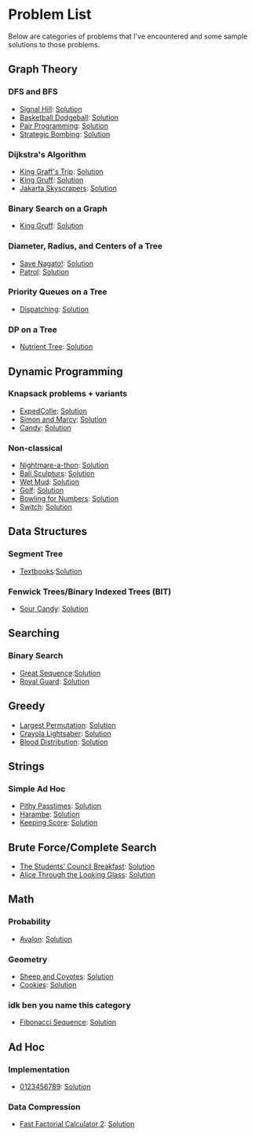 # Problem List
Below are categories of problems that I've encountered and some sample solutions to those problems.

## Graph Theory
### DFS and BFS
* [Signal Hill](https://dmoj.ca/problem/DMPG15S4): [Solution](https://github.com/BenjaminBLi/ccc-with-c/blob/master/DMOJAndWCIPEG/DMPG15S4.cpp)
* [Basketball Dodgeball](https://dmoj.ca/problem/bfs17p3): [Solution](https://github.com/BenjaminBLi/ccc-with-c/blob/master/DMOJAndWCIPEG/bfs17p3.cpp)
* [Pair Programming](https://dmoj.ca/problem/bfs17p4): [Solution](https://github.com/BenjaminBLi/ccc-with-c/blob/master/DMOJAndWCIPEG/bfs17p4.cpp)
* [Strategic Bombing](https://dmoj.ca/problem/ccc01s3): [Solution](https://github.com/BenjaminBLi/ccc-with-c/blob/master/DMOJAndWCIPEG/ccc01s3.cpp)

### Dijkstra's Algorithm
* [King Graff's Trip](http://wcipeg.com/problem/grafftrip): [Solution](https://github.com/BenjaminBLi/ccc-with-c/blob/master/DMOJAndWCIPEG/GraffTrip.cpp)
* [King Gruff](http://wcipeg.com/problem/ccc14s2p2): [Solution](https://github.com/BenjaminBLi/ccc-with-c/blob/master/DMOJAndWCIPEG/KingGruff.cpp)
* [Jakarta Skyscrapers](https://dmoj.ca/problem/apio15p2): [Solution](https://github.com/BenjaminBLi/ccc-with-c/blob/master/DMOJAndWCIPEG/apio15p2.cpp)

### Binary Search on a Graph
* [King Gruff](http://wcipeg.com/problem/ccc14s2p2): [Solution](https://github.com/BenjaminBLi/ccc-with-c/blob/master/DMOJAndWCIPEG/KingGruff.cpp)

### Diameter, Radius, and Centers of a Tree
* [Save Nagato!](https://dmoj.ca/problem/dmopc14c4p6): [Solution](https://github.com/BenjaminBLi/ccc-with-c/blob/master/DMOJAndWCIPEG/SaveNagato.cpp)
* [Patrol](https://dmoj.ca/problem/apio10p2): [Solution](https://github.com/BenjaminBLi/ccc-with-c/blob/master/DMOJAndWCIPEG/apio10p2.cpp)

### Priority Queues on a Tree
* [Dispatching](https://dmoj.ca/problem/apio12p1): [Solution](https://github.com/BenjaminBLi/ccc-with-c/blob/master/DMOJAndWCIPEG/apio12p1.cpp)

### DP on a Tree
* [Nutrient Tree](https://dmoj.ca/problem/ccc10s5): [Solution](https://github.com/BenjaminBLi/ccc-with-c/blob/master/DMOJAndWCIPEG/ccc10s5.cpp)



## Dynamic Programming
### Knapsack problems + variants
* [ExpedColle](https://dmoj.ca/problem/DMPG15G5): [Solution](https://github.com/BenjaminBLi/ccc-with-c/blob/master/DMOJAndWCIPEG/DMPG15G5.cpp)
* [Simon and Marcy](https://dmoj.ca/problem/valday15p2): [Solution](https://github.com/BenjaminBLi/ccc-with-c/blob/master/DMOJAndWCIPEG/SimonAndMarcy.cpp)
* [Candy](https://dmoj.ca/problem/cco08p5): [Solution](https://github.com/BenjaminBLi/ccc-with-c/blob/master/DMOJAndWCIPEG/ccc08s2p5.cpp)

### Non-classical
* [Nightmare-a-thon](https://dmoj.ca/problem/gfssoc2j5): [Solution](https://github.com/BenjaminBLi/ccc-with-c/blob/master/DMOJAndWCIPEG/Nightmare-a-thon.cpp)
* [Bali Sculpturs](https://dmoj.ca/problem/apio15p1): [Solution](https://github.com/BenjaminBLi/ccc-with-c/blob/master/DMOJAndWCIPEG/apio15p1.cpp)
* [Wet Mud](https://dmoj.ca/problem/bts17p4): [Solution](https://github.com/BenjaminBLi/ccc-with-c/blob/master/DMOJAndWCIPEG/bts17p4.cpp)
* [Golf](https://dmoj.ca/problem/ccc00s4): [Solution](https://github.com/BenjaminBLi/ccc-with-c/blob/master/DMOJAndWCIPEG/ccc00s4.cpp)
* [Bowling for Numbers](https://dmoj.ca/problem/ccc07s5): [Solution](https://github.com/BenjaminBLi/ccc-with-c/blob/master/DMOJAndWCIPEG/ccc07s5.cpp)
* [Switch](https://dmoj.ca/problem/ccc11s5): [Solution](https://github.com/BenjaminBLi/ccc-with-c/blob/master/DMOJAndWCIPEG/ccc11s5.cpp)

## Data Structures
### Segment Tree
* [Textbooks](https://dmoj.ca/problem/bts16p8):[Solution](https://github.com/BenjaminBLi/ccc-with-c/blob/master/DMOJAndWCIPEG/bts16p8.cpp)

### Fenwick Trees/Binary Indexed Trees (BIT)
* [Sour Candy](https://dmoj.ca/problem/bts17p6): [Solution](https://github.com/BenjaminBLi/ccc-with-c/blob/master/DMOJAndWCIPEG/bts16p6.cpp)


## Searching
### Binary Search
* [Great Sequence](https://dmoj.ca/problem/dmopc15c4p4):[Solution](https://github.com/BenjaminBLi/ccc-with-c/blob/master/DMOJAndWCIPEG/GreatSequence.cpp)
* [Royal Guard](https://dmoj.ca/problem/mockccc15j5): [Solution](https://github.com/BenjaminBLi/ccc-with-c/blob/master/DMOJAndWCIPEG/RoyalGuard.cpp)


## Greedy
* [Largest Permutation](https://dmoj.ca/problem/largeperm): [Solution](https://github.com/BenjaminBLi/ccc-with-c/blob/master/DMOJAndWCIPEG/LargestPermutation.cpp)
* [Crayola Lightsaber](https://dmoj.ca/problem/bfs17p2): [Solution](https://github.com/BenjaminBLi/ccc-with-c/blob/master/DMOJAndWCIPEG/bfs17p2.cpp)
* [Blood Distribution](https://dmoj.ca/problem/ccc11s4): [Solution](https://github.com/BenjaminBLi/ccc-with-c/blob/master/DMOJAndWCIPEG/ccc11s4.cpp)

## Strings
### Simple Ad Hoc
* [Pithy Passtimes](https://dmoj.ca/problem/bfs17p1): [Solution](https://github.com/BenjaminBLi/ccc-with-c/blob/master/DMOJAndWCIPEG/bfs17p1.cpp)
* [Harambe](https://dmoj.ca/problem/bts17p1): [Solution](https://github.com/BenjaminBLi/ccc-with-c/blob/master/DMOJAndWCIPEG/bts17p1.cpp)
* [Keeping Score](https://dmoj.ca/problem/ccc01s1): [Solution](https://github.com/BenjaminBLi/ccc-with-c/blob/master/DMOJAndWCIPEG/ccc01s1.cpp)

## Brute Force/Complete Search
* [The Students' Council Breakfast](https://dmoj.ca/problem/ccc02s1): [Solution](https://github.com/BenjaminBLi/ccc-with-c/blob/master/DMOJAndWCIPEG/ccc02s1.cpp)
* [Alice Through the Looking Glass](https://dmoj.ca/problem/ccc11s3): [Solution](https://github.com/BenjaminBLi/ccc-with-c/blob/master/DMOJAndWCIPEG/ccc11s3.cpp)

## Math
### Probability
* [Avalon](https://dmoj.ca/problem/bts17p2): [Solution](https://github.com/BenjaminBLi/ccc-with-c/blob/master/DMOJAndWCIPEG/bts17p2.cpp)

### Geometry
* [Sheep and Coyotes](https://dmoj.ca/problem/ccc00s5): [Solution](https://github.com/BenjaminBLi/ccc-with-c/blob/master/DMOJAndWCIPEG/ccc00s5.cpp)
* [Cookies](https://dmoj.ca/problem/ccc01s4): [Solution](https://github.com/BenjaminBLi/ccc-with-c/blob/master/DMOJAndWCIPEG/ccc01s4.cpp)

### idk ben you name this category
* [Fibonacci Sequence](https://dmoj.ca/problem/fibonacci): [Solution](https://github.com/BenjaminBLi/ccc-with-c/blob/master/DMOJAndWCIPEG/fibonacci.cpp)

## Ad Hoc
### Implementation
* [0123456789](https://dmoj.ca/problem/ccco2j1): [Solution](https://github.com/BenjaminBLi/ccc-with-c/blob/master/DMOJAndWCIPEG/ccc02j1.cpp)


### Data Compression
* [Fast Factorial Calculator 2](https://dmoj.ca/problem/factorial2): [Solution](https://github.com/BenjaminBLi/ccc-with-c/blob/master/DMOJAndWCIPEG/factorial2.cpp)
